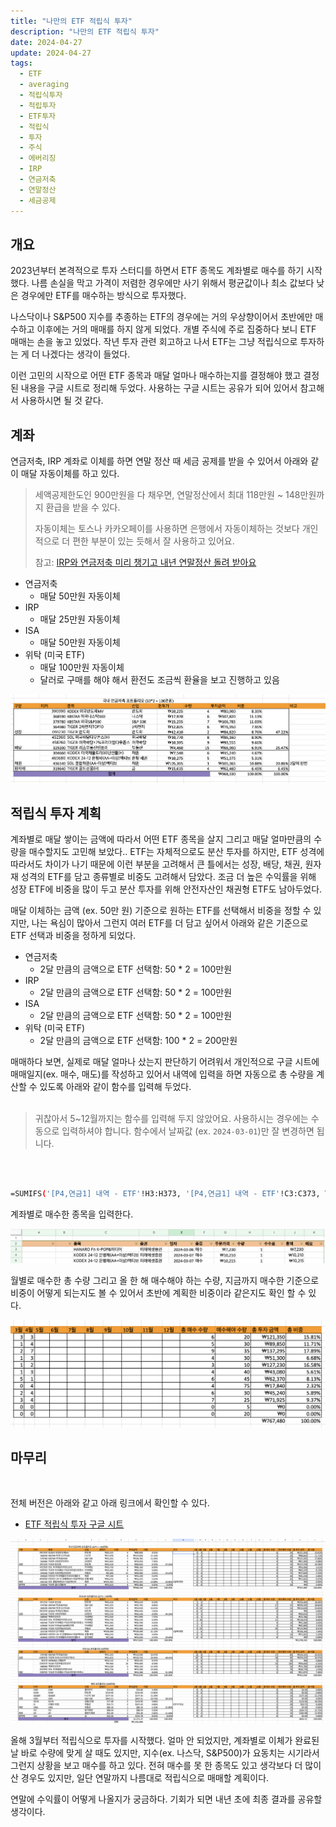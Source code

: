 ```yaml
---
title: "나만의 ETF 적립식 투자"
description: "나만의 ETF 적립식 투자"
date: 2024-04-27
update: 2024-04-27
tags:
  - ETF
  - averaging
  - 적립식투자
  - 적립투자
  - ETF투자
  - 적립식
  - 투자
  - 주식
  - 에버리징
  - IRP
  - 연금저축
  - 연말정산
  - 세금공제
---
```


## 개요

2023년부터 본격적으로 투자 스터디를 하면서 ETF 종목도 계좌별로 매수를 하기 시작했다. 나름 손실을 막고 가격이 저렴한 경우에만 사기 위해서 평균값이나 최소 값보다 낮은 경우에만 ETF를 매수하는 방식으로 투자했다.

나스닥이나 S&P500 지수를 추종하는 ETF의 경우에는 거의 우상향이어서 초반에만 매수하고 이후에는 거의 매매를 하지 않게 되었다. 개별 주식에 주로 집중하다 보니 ETF 매매는 손을 놓고 있었다. 작년 투자 관련 회고하고 나서 ETF는 그냥 적립식으로 투자하는 게 더 나겠다는 생각이 들었다.

이런 고민의 시작으로 어떤 ETF 종목과 매달 얼마나 매수하는지를 결정해야 했고 결정된 내용을 구글 시트로 정리해 두었다. 사용하는 구글 시트는 공유가 되어 있어서 참고해서 사용하시면 될 것 같다.

## 계좌

연금저축, IRP 계좌로 이체를 하면 연말 정산 때 세금 공제를 받을 수 있어서 아래와 같이 매달 자동이체를 하고 있다.

> 세액공제한도인 900만원을 다 채우면, 연말정산에서 최대 118만원 ~ 148만원까지 환급을 받을 수 있다. 
>
> 자동이체는 토스나 카카오페이를 사용하면 은행에서 자동이체하는 것보다 개인적으로 더 편한 부분이 있는 듯해서 잘 사용하고 있어요. 
>
> 참고: [IRP와 연금저축 미리 챙기고 내년 연말정산 돌려 받아요](https://kbthink.com/main/asset-management/wealth-manage-tip/tutorial/tutorial_taxadjustment/tutorial-taxadjustment-240311.html)

- 연금저축
    - 매달 50만원 자동이체
- IRP
    - 매달 25만원 자동이체
- ISA
    - 매달 50만원 자동이체
- 위탁 (미국 ETF)
    - 매달 100만원 자동이체
    - 달러로 구매를 해야 해서 환전도 조금씩 환율을 보고 진행하고 있음

![포트폴리오 - 국내 연금저축](image-20240501002351176.png)

## 적립식 투자 계획

계좌별로 매달 쌓이는 금액에 따라서 어떤 ETF 종목을 살지 그리고 매달 얼마만큼의 수량을 매수할지도 고민해 보았다.. ETF는 자체적으로도 분산 투자를 하지만, ETF 성격에 따라서도 차이가 나기 때문에 이런 부분을 고려해서 큰 틀에서는 성장, 배당, 채권, 원자재 성격의 ETF를 담고 종류별로  비중도 고려해서 담았다. 조금 더 높은 수익률을 위해 성장 ETF에 비중을 많이 두고 분산 투자를 위해 안전자산인 채권형 ETF도 남아두었다.

매달 이체하는 금액 (ex. 50만 원) 기준으로 원하는 ETF를 선택해서 비중을 정할 수 있지만, 나는 욕심이 많아서 그런지 여러 ETF를 더 담고 싶어서 아래와 같은 기준으로 ETF 선택과 비중을 정하게 되었다.

- 연금저축
    - 2달 만큼의 금액으로 ETF 선택함: 50 * 2 = 100만원
- IRP
    - 2달 만큼의 금액으로 ETF 선택함: 50 * 2 = 100만원
- ISA
    - 2달 만큼의 금액으로 ETF 선택함: 50 * 2 = 100만원
- 위탁 (미국 ETF)
    - 2달 만큼의 금액으로 ETF 선택함: 100 * 2 = 200만원

매매하다 보면, 실제로 매달 얼마나 샀는지 판단하기 어려워서 개인적으로 구글 시트에 매매일지(ex. 매수, 매도)를 작성하고 있어서 내역에 입력을 하면 자동으로 총 수량을 계산할 수 있도록 아래와 같이 함수를 입력해 두었다.
<br>
<br>

> 귀찮아서 5~12월까지는 함수를 입력해 두지 않았어요. 사용하시는 경우에는 수동으로 입력하셔야 합니다. 함수에서 날짜값 (ex. `2024-03-01`)만 잘 변경하면 됩니다.

<br>
<br>

```bash
=SUMIFS('[P4,연금1] 내역 - ETF'!H3:H373, '[P4,연금1] 내역 - ETF'!C3:C373, TO_TEXT(D6), '[P4,연금1] 내역 - ETF'!E3:E373, ">="&"2024-03-01", '[P4,연금1] 내역 - ETF'!E3:E373, "<="&EOMONTH("2024-03-01", 0))
```

계좌별로 매수한 종목을 입력한다.

![매매일지](image-20240501002416452.png)

월별로 매수한 총 수량 그리고 올 한 해 매수해야 하는 수량, 지금까지 매수한 기준으로 비중이 어떻게 되는지도 볼 수 있어서 초반에 계획한 비중이라 같은지도 확인 할 수 있다.

![월별 수량](image-20240501002450961.png)

## 마무리
<br>

전체 버전은 아래와 같고 아래 링크에서 확인할 수 있다.

- [ETF 적립식 투자 구글 시트](https://docs.google.com/spreadsheets/d/1DC3VXo_Cu-47SzWuDLoTMgvpMQ_mJZivjby9HMrrWB0/edit#gid=683953828)

![계좌별 포트폴리오 구성](image-20240501002459868.png)

올해 3월부터 적립식으로 투자를 시작했다. 얼마 안 되었지만, 계좌별로 이체가 완료된 날 바로 수량에 맞게 살 때도 있지만, 지수(ex. 나스닥, S&P500)가 요동치는 시기라서 그런지 상황을 보고 매수를 하고 있다. 전혀 매수를 못 한 종목도 있고 생각보다 더 많이 산 경우도 있지만, 일단 연말까지 나름대로 적립식으로 매매할 계획이다.

연말에 수익률이 어떻게 나올지가 궁금하다. 기회가 되면 내년 초에 최종 결과를 공유할 생각이다.
